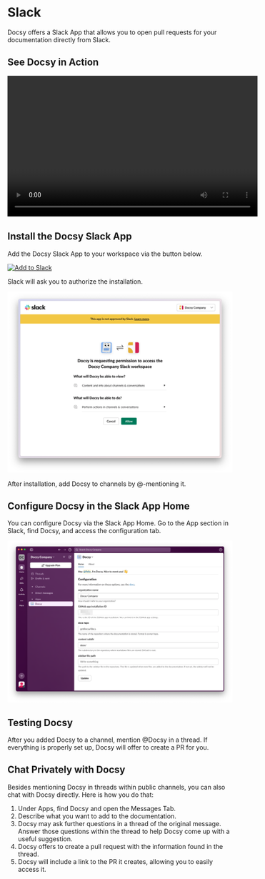 # Slack

Docsy offers a Slack App that allows you to open pull requests for your documentation directly from Slack.

## See Docsy in Action

<div style={{ textAlign: 'center' }}>
  <video width="560" height="315" controls>
    <source src="/videos/docsy-in-81-seconds.mp4" type="video/mp4" />
    Your browser does not support the video tag.
  </video>
</div>

## Install the Docsy Slack App

Add the Docsy Slack App to your workspace via the button below.

<a href="https://app.getdocsy.com/slack/install">
    <img 
        alt="Add to Slack" 
        height="40" 
        width="139" 
        src="https://platform.slack-edge.com/img/add_to_slack.png" 
        srcSet="https://platform.slack-edge.com/img/add_to_slack.png 1x, https://platform.slack-edge.com/img/add_to_slack@2x.png 2x" 
    />
</a>
<p>
</p>

Slack will ask you to authorize the installation.

![Install Slack App](install-slack-app.png)

After installation, add Docsy to channels by @-mentioning it.

## Configure Docsy in the Slack App Home

You can configure Docsy via the Slack App Home. Go to the App section in Slack, find Docsy, and access the configuration tab.

![Configure Docsy](app-home-configuration.png)

## Testing Docsy

After you added Docsy to a channel, mention @Docsy in a thread. If everything is properly set up, Docsy will offer to create a PR for you.

## Chat Privately with Docsy

Besides mentioning Docsy in threads within public channels, you can also chat with Docsy directly. Here is how you do that:
1. Under Apps, find Docsy and open the Messages Tab.
2. Describe what you want to add to the documentation.
3. Docsy may ask further questions in a thread of the original message. Answer those questions within the thread to help Docsy come up with a useful suggestion.
4. Docsy offers to create a pull request with the information found in the thread.  
5. Docsy will include a link to the PR it creates, allowing you to easily access it.